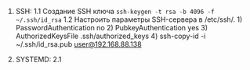 1. SSH:
	1.1 Создание SSH ключа `ssh-keygen -t rsa -b 4096 -f ~/.ssh/id_rsa`
	1.2 Настроить параметры SSH-сервера в /etc/ssh/.
		1)  PasswordAuthentication no
		2) PubkeyAuthentication yes
		3) AuthorizedKeysFile .ssh/authorized_keys
		4) ssh-copy-id -i ~/.ssh/id_rsa.pub user@192.168.88.138

2. SYSTEMD:
	2.1 
